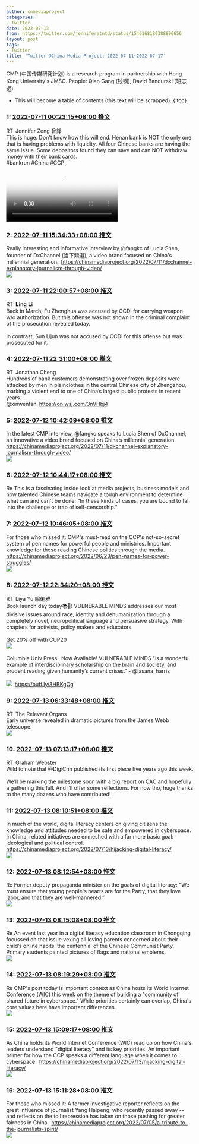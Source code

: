 ```yaml
---
author: cnmediaproject
categories:
- Twitter
date: 2022-07-13
from: https://twitter.com/jenniferatntd/status/1546168180388806656
layout: post
tags:
- Twitter
title: 'Twitter @China Media Project: 2022-07-11~2022-07-17'
---
```


CMP (中国传媒研究计划) is a research program in partnership with Hong Kong University's JMSC. People: Qian Gang (钱钢), David Bandurski (班志远). 

* This will become a table of contents (this text will be scrapped).
{:toc}

### 1: [2022-07-11 00:23:15+08:00 推文](https://twitter.com/jenniferatntd/status/1546168180388806656)

RT Jennifer Zeng 曾錚<br>This is huge. Don't know how this will end. Henan bank is NOT the only one that is having problems with liquidity. All four Chinese banks are having the same issue. Some depositors found they can save and can NOT withdraw money with their bank cards. <br>#bankrun #China #CCP<br><video src="https://video.twimg.com/ext_tw_video/1546167791685885952/pu/vid/1280x720/4GGPD4oJZpmVr4Ea.mp4?tag=12" controls="controls" poster="https://pbs.twimg.com/ext_tw_video_thumb/1546167791685885952/pu/img/-1Jdnr76AJ4kiEQ5.jpg"></video>

### 2: [2022-07-11 15:34:33+08:00 推文](https://twitter.com/cnmediaproject/status/1546397519156244480)

Really interesting and informative interview by @fangkc of Lucia Shen, founder of DxChannel (当下频道), a video brand focused on China's millennial generation. <a href="https://chinamediaproject.org/2022/07/11/dxchannel-explanatory-journalism-through-video/" target="_blank" rel="noopener noreferrer">https://chinamediaproject.org/2022/07/11/dxchannel-explanatory-journalism-through-video/</a><br><img style="" src="https://pbs.twimg.com/media/FXXoSygaQAANWkH?format=jpg&amp;name=orig" referrerpolicy="no-referrer">

### 3: [2022-07-11 22:00:57+08:00 推文](https://twitter.com/lingli_vienna/status/1546494758889181186)

RT 𝐋𝐢𝐧𝐠 𝐋𝐢<br>Back in March, Fu Zhenghua was accused by CCDI for carrying weapon w/o authorization. But this offense was not shown in the criminal complaint of the prosecution revealed today. <br><br>In contrast, Sun Lijun was not accused by CCDI for this offense but was prosecuted for it.

### 4: [2022-07-11 22:31:00+08:00 推文](https://twitter.com/JChengWSJ/status/1546502319528759296)

RT Jonathan Cheng<br>Hundreds of bank customers demonstrating over frozen deposits were attacked by men in plainclothes in the central Chinese city of Zhengzhou, marking a violent end to one of China’s largest public protests in recent years.<br>@xinwenfan <a href="https://on.wsj.com/3nVHbj4" target="_blank" rel="noopener noreferrer">https://on.wsj.com/3nVHbj4</a>

### 5: [2022-07-12 10:42:09+08:00 推文](https://twitter.com/cnmediaproject/status/1546686321707876352)

In the latest CMP interview, @fangkc speaks to Lucia Shen of DxChannel, an innovative a video brand focused on China’s millennial generation. <a href="https://chinamediaproject.org/2022/07/11/dxchannel-explanatory-journalism-through-video/" target="_blank" rel="noopener noreferrer">https://chinamediaproject.org/2022/07/11/dxchannel-explanatory-journalism-through-video/</a><br><img style="" src="https://pbs.twimg.com/media/FXbu4ziaUAA4dQk?format=jpg&amp;name=orig" referrerpolicy="no-referrer">

### 6: [2022-07-12 10:44:17+08:00 推文](https://twitter.com/cnmediaproject/status/1546686855617593345)

Re This is a fascinating inside look at media projects, business models and how talented Chinese teams navigate a tough environment to determine what can and can't be done: "In these kinds of cases, you are bound to fall into the challenge or trap of self-censorship."

### 7: [2022-07-12 10:46:05+08:00 推文](https://twitter.com/cnmediaproject/status/1546687311957852161)

For those who missed it: CMP's must-read on the CCP's not-so-secret system of pen names for powerful people and ministries. Important knowledge for those reading Chinese politics through the media. <a href="https://chinamediaproject.org/2022/06/23/pen-names-for-power-struggles/" target="_blank" rel="noopener noreferrer">https://chinamediaproject.org/2022/06/23/pen-names-for-power-struggles/</a><br><img style="" src="https://pbs.twimg.com/media/FXbvxRSagAAhewR?format=jpg&amp;name=orig" referrerpolicy="no-referrer">

### 8: [2022-07-12 22:34:20+08:00 推文](https://twitter.com/LiyaYuBerlin/status/1546865545231757312)

RT Liya Yu 喻俐雅<br>Book launch day today📚🥳! VULNERABLE MINDS addresses our most divisive issues around race, identity and dehumanization through a completely novel, neuropolitical language and persuasive strategy. With chapters for activists, policy makers and educators.<br><br>Get 20% off with CUP20<br><img style="" src="https://pbs.twimg.com/media/FXeSAEsUYAEfHvZ?format=jpg&amp;name=orig" referrerpolicy="no-referrer"><br><br>Columbia Univ Press: Now Available! VULNERABLE MINDS "is a wonderful example of interdisciplinary scholarship on the brain and society, and prudent reading given humanity’s current crises." - @lasana_harris<br><br><img style="" src="https://pbs.twimg.com/media/FXFOZ3pXEAAa4h9?format=jpg&amp;name=orig" referrerpolicy="no-referrer"> <a href="https://buff.ly/3HBKgOg" target="_blank" rel="noopener noreferrer">https://buff.ly/3HBKgOg</a>

### 9: [2022-07-13 06:33:48+08:00 推文](https://twitter.com/relevantorgans/status/1546986209016066049)

RT The Relevant Organs<br>Early universe revealed in dramatic pictures from the James Webb telescope.<br><img style="" src="https://pbs.twimg.com/media/FXf-3xAUEAA2MoF?format=jpg&amp;name=orig" referrerpolicy="no-referrer">

### 10: [2022-07-13 07:13:17+08:00 推文](https://twitter.com/gwbstr/status/1546996146484047874)

RT Graham Webster<br>Wild to note that @DigiChn published its first piece five years ago this week. <br><br>We’ll be marking the milestone soon with a big report on CAC and hopefully a gathering this fall. And I’ll offer some reflections. For now tho, huge thanks to the many dozens who have contributed!

### 11: [2022-07-13 08:10:51+08:00 推文](https://twitter.com/cnmediaproject/status/1547010633769832448)

In much of the world, digital literacy centers on giving citizens the knowledge and attitudes needed to be safe and empowered in cyberspace. In China, related initiatives are enmeshed with a far more basic goal: ideological and political control. <a href="https://chinamediaproject.org/2022/07/13/hijacking-digital-literacy/" target="_blank" rel="noopener noreferrer">https://chinamediaproject.org/2022/07/13/hijacking-digital-literacy/</a><br><img style="" src="https://pbs.twimg.com/media/FXgV9dhaIAAjQGT?format=jpg&amp;name=orig" referrerpolicy="no-referrer">

### 12: [2022-07-13 08:12:54+08:00 推文](https://twitter.com/cnmediaproject/status/1547011149102989312)

Re Former deputy propaganda minister on the goals of digital literacy: "We must ensure that young people's hearts are for the Party, that they love labor, and that they are well-mannered.”<br><img style="" src="https://pbs.twimg.com/media/FXgWbGQaUAIlf7s?format=jpg&amp;name=orig" referrerpolicy="no-referrer">

### 13: [2022-07-13 08:15:08+08:00 推文](https://twitter.com/cnmediaproject/status/1547011709642375168)

Re An event last year in a digital literacy education classroom in Chongqing focussed on that issue vexing all loving parents concerned about their child’s online habits: the centennial of the Chinese Communist Party. Primary students painted pictures of flags and national emblems.<br><img style="" src="https://pbs.twimg.com/media/FXgW2uMaUAAXt-d?format=jpg&amp;name=orig" referrerpolicy="no-referrer">

### 14: [2022-07-13 08:19:29+08:00 推文](https://twitter.com/cnmediaproject/status/1547012805664317440)

Re CMP's post today is important context as China hosts its World Internet Conference (WIC) this week on the theme of building a "community of shared future in cyberspace." While priorities certainly can overlap, China's core values here have important differences.<br><img style="" src="https://pbs.twimg.com/media/FXgXjEOacAAdxfr?format=jpg&amp;name=orig" referrerpolicy="no-referrer">

### 15: [2022-07-13 15:09:17+08:00 推文](https://twitter.com/cnmediaproject/status/1547115935798280193)

As China holds its World Internet Conference (WIC) read up on how China's leaders understand "digital literacy" and its key priorities. An important primer for how the CCP speaks a different language when it comes to cyberspace. <a href="https://chinamediaproject.org/2022/07/13/hijacking-digital-literacy/" target="_blank" rel="noopener noreferrer">https://chinamediaproject.org/2022/07/13/hijacking-digital-literacy/</a><br><img style="" src="https://pbs.twimg.com/media/FXh1orhaAAAU_XY?format=jpg&amp;name=orig" referrerpolicy="no-referrer">

### 16: [2022-07-13 15:11:28+08:00 推文](https://twitter.com/cnmediaproject/status/1547116485843513344)

For those who missed it: A former investigative reporter reflects on the great influence of journalist Yang Haipeng, who recently passed away -- and reflects on the toll repression has taken on those pushing for greater fairness in China. <a href="https://chinamediaproject.org/2022/07/05/a-tribute-to-the-journalists-spirit/" target="_blank" rel="noopener noreferrer">https://chinamediaproject.org/2022/07/05/a-tribute-to-the-journalists-spirit/</a><br><img style="" src="https://pbs.twimg.com/media/FXh2OFzaMAEVnVu?format=jpg&amp;name=orig" referrerpolicy="no-referrer">

